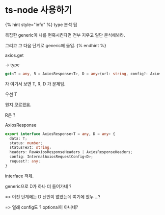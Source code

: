 # ts-node 사용하기

{% hint style="info" %}
type 분석 팁

복잡한 generic이 나를 현혹시킨다면 전부 지우고 일단 분석해봐라.

그리고 그 다음 단계로 generic에 돌입.
{% endhint %}



axios.get

\-> type

```typescript
get<T = any, R = AxiosResponse<T>, D = any>(url: string, config?: AxiosRequestConfig<D>): Promise<R>;
```

자 여기서 보면 T, R, D 가 문제임.

우선 T

뭔지 모르겠음.



R은 ?

AxiosResponse

```typescript
export interface AxiosResponse<T = any, D = any> {
  data: T;
  status: number;
  statusText: string;
  headers: RawAxiosResponseHeaders | AxiosResponseHeaders;
  config: InternalAxiosRequestConfig<D>;
  request?: any;
}

```

interface 객체.

generic으로 D가 하나 더 들어가네 ?

\=> 이전 단계에는 D 선언이 없었는데 여기에 있누 ...?

\=> 얼래 config도 ? optional이 아니네?



